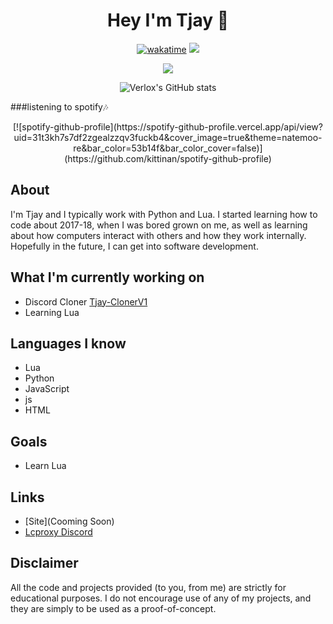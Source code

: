 <h1 align="center">Hey I'm Tjay 👋</h1>

<div align="center">

  [![wakatime](https://wakatime.com/badge/user/198b5788-cbba-42f5-814a-88c514254ee6/project/c3a8d81d-498c-4097-ba86-013aa960533a.svg)](https://wakatime.com/@0ccf7ed5-30a2-486d-8ea4-6b0ca58cd9c9)
  ![](https://komarev.com/ghpvc/?username=verlox&color=blueviolet)

  <img src="https://discord.c99.nl/widget/theme-4/947293287683866624.png"></img>

  ![Verlox's GitHub stats](https://github-readme-stats.vercel.app/api?username=Tjay0&show_icons=true&theme=radical)
</div>
###listening to spotify🎶
<p align="center">
[![spotify-github-profile](https://spotify-github-profile.vercel.app/api/view?uid=31t3kh7s7df2zgealzzqv3fuckb4&cover_image=true&theme=natemoo-re&bar_color=53b14f&bar_color_cover=false)](https://github.com/kittinan/spotify-github-profile)

</div>

## About
I'm Tjay and I typically work with Python and Lua. I started learning how to code about 2017-18, when I was bored grown on me, as well as learning about how computers interact with others and how they work internally. Hopefully in the future, I can get into software development.
</div>

## What I'm currently working on
* Discord Cloner [Tjay-ClonerV1](https://github.com/Tjay0/Tjay-ClonerV1)
* Learning Lua

## Languages I know
* Lua
* Python
* JavaScript
* js
* HTML

## Goals
* Learn Lua


## Links
* [Site](Cooming Soon)
* [Lcproxy Discord](https://discord.gg/5QbE9GRnGV)

## Disclaimer
All the code and projects provided (to you, from me) are strictly for educational purposes. I do not encourage use of any of my projects, and they are simply to be used as a proof-of-concept.

</div>
